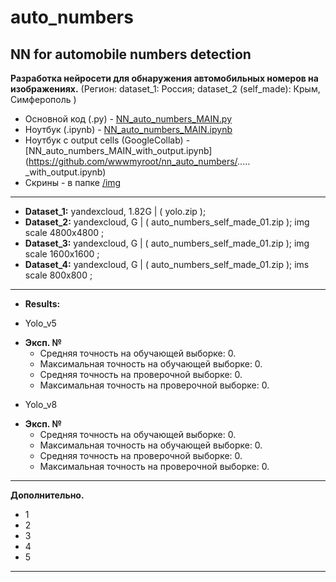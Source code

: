 # auto_numbers
NN for automobile numbers detection
------

**Разработка нейросети для обнаружения автомобильных номеров на изображениях.**
(Регион: dataset_1: Россия; dataset_2 (self_made): Крым, Симферополь )

* Основной код (.py) - [NN_auto_numbers_MAIN.py](https://github.com/wwwmyroot/nn_auto_numbers/blob/main/NN_auto_numbers_MAIN.py)
* Ноутбук (.ipynb) - [NN_auto_numbers_MAIN.ipynb](https://github.com/wwwmyroot/nn_auto_numbers/blob/main/NN_auto_numbers_MAIN.ipynb)
* Ноутбук с output cells  (GoogleCollab) - [NN_auto_numbers_MAIN_with_output.ipynb](https://github.com/wwwmyroot/nn_auto_numbers/..... _with_output.ipynb)
* Скрины - в папке [/img]()

-----

* **Dataset_1:** yandexcloud, 1.82G | ( yolo.zip );
* **Dataset_2:** yandexcloud, G | ( auto_numbers_self_made_01.zip ); img scale 4800x4800 ;
* **Dataset_3:** yandexcloud, G | ( auto_numbers_self_made_01.zip ); img scale 1600x1600 ;
* **Dataset_4:** yandexcloud, G | ( auto_numbers_self_made_01.zip ); ims scale  800x800 ;

-----

* **Results:**

* Yolo_v5
- **Эксп. №**
  - Средняя точность на обучающей выборке: 0.
  - Максимальная точность на обучающей выборке: 0.
  - Средняя точность на проверочной выборке: 0. 
  - Максимальная точность на проверочной выборке: 0.

* Yolo_v8
- **Эксп. №**
  - Средняя точность на обучающей выборке: 0.
  - Максимальная точность на обучающей выборке: 0.
  - Средняя точность на проверочной выборке: 0.
  - Максимальная точность на проверочной выборке: 0.

----- 

**Дополнительно.**

- 1
- 2
- 3
- 4
- 5

-----
